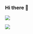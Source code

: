 ### Hi there 👋

![](https://github-readme-stats.vercel.app/api?username=t94xr)

![](https://github-readme-streak-stats.herokuapp.com/?user=t94xr)

